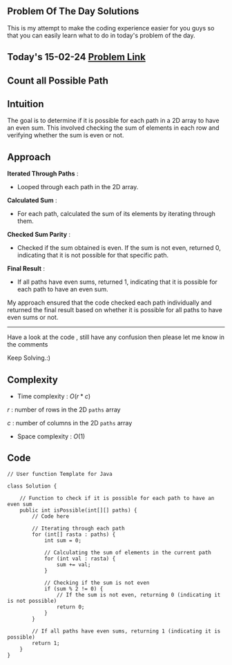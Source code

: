## Problem Of The Day Solutions

This is my attempt to make the coding experience easier for you guys so that you can easily learn what to do in today's problem of the day.

## Today's 15-02-24 [Problem Link](https://www.geeksforgeeks.org/problems/castle-run3644/1)
## Count all Possible Path

## Intuition
The goal is to determine if it is possible for each path in a 2D array to have an even sum. This involved checking the sum of elements in each row and verifying whether the sum is even or not.

## Approach

**Iterated Through Paths** : 
- Looped through each path in the 2D array.

**Calculated Sum** : 
- For each path, calculated the sum of its elements by iterating through them.

**Checked Sum Parity** :
- Checked if the sum obtained is even. If the sum is not even, returned 0, indicating that it is not possible for that specific path.

**Final Result** : 
- If all paths have even sums, returned 1, indicating that it is possible for each path to have an even sum.

My approach ensured that the code checked each path individually and returned the final result based on whether it is possible for all paths to have even sums or not.

---
Have a look at the code , still have any confusion then please let me know in the comments

Keep Solving.:)

## Complexity
- Time complexity : $O(r * c)$
<!-- Add your time complexity here, e.g. $$O())$$ -->

$r$ : number of rows in the 2D `paths` array 

$c$ : number of columns in the 2D `paths` array 

- Space complexity : $O(1)$
<!-- Add your space complexity here, e.g. $$O(n)$$ -->
## Code 

```
// User function Template for Java

class Solution {
    
    // Function to check if it is possible for each path to have an even sum
    public int isPossible(int[][] paths) {
        // Code here

        // Iterating through each path
        for (int[] rasta : paths) {
            int sum = 0;

            // Calculating the sum of elements in the current path
            for (int val : rasta) {
                sum += val;
            }

            // Checking if the sum is not even
            if (sum % 2 != 0) {
                // If the sum is not even, returning 0 (indicating it is not possible)
                return 0;
            }
        }

        // If all paths have even sums, returning 1 (indicating it is possible)
        return 1;
    }
}
```
